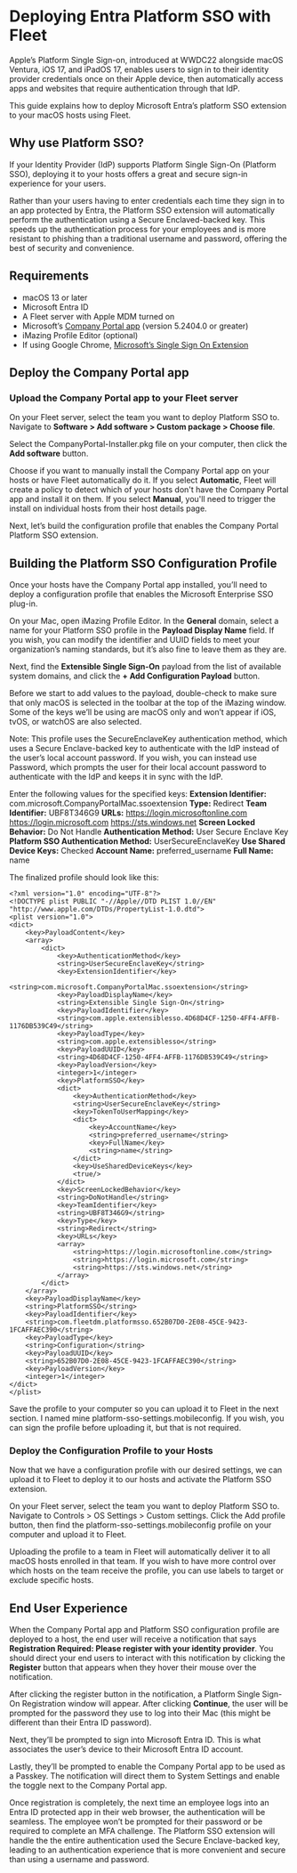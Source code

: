 # Deploying Entra Platform SSO with Fleet
Apple’s Platform Single Sign-on, introduced at WWDC22 alongside macOS Ventura, iOS 17, and iPadOS 17, enables users to sign in to their identity provider credentials once on their Apple device, then automatically access apps and websites that require authentication through that IdP. 

This guide explains how to deploy Microsoft Entra’s platform SSO extension to your macOS hosts using Fleet.

## Why use Platform SSO?
If your Identity Provider (IdP) supports Platform Single Sign-On (Platform SSO), deploying it to your hosts offers a great and secure sign-in experience for your users.

Rather than your users having to enter credentials each time they sign in to an app protected by Entra, the Platform SSO extension will automatically perform the authentication using a Secure Enclaved-backed key. This speeds up the authentication process for your employees and is more resistant to phishing than a traditional username and password, offering the best of security and convenience.

## Requirements
- macOS 13 or later
- Microsoft Entra ID
- A Fleet server with Apple MDM turned on
- Microsoft’s [Company Portal app](https://go.microsoft.com/fwlink/?linkid=853070) (version 5.2404.0 or greater)
- iMazing Profile Editor (optional)
- If using Google Chrome, [Microsoft’s Single Sign On Extension](https://chromewebstore.google.com/detail/microsoft-single-sign-on/ppnbnpeolgkicgegkbkbjmhlideopiji)

## Deploy the Company Portal app
### Upload the Company Portal app to your Fleet server
On your Fleet server, select the team you want to deploy Platform SSO to. Navigate to **Software > Add software > Custom package > Choose file**.

Select the CompanyPortal-Installer.pkg file on your computer, then click the **Add software** button.

Choose if you want to manually install the Company Portal app on your hosts or have Fleet automatically do it. If you select **Automatic**, Fleet will create a policy to detect which of your hosts don't have the Company Portal app and install it on them. If you select **Manual**, you'll need to trigger the install on individual hosts from their host details page.

Next, let’s build the configuration profile that enables the Company Portal Platform SSO extension.

## Building the Platform SSO Configuration Profile
Once your hosts have the Company Portal app installed, you’ll need to deploy a configuration profile that enables the Microsoft Enterprise SSO plug-in.

On your Mac, open iMazing Profile Editor. In the **General** domain, select a name for your Platform SSO profile in the **Payload Display Name** field. If you wish, you can modify the identifier and UUID fields to meet your organization’s naming standards, but it’s also fine to leave them as they are.

Next, find the **Extensible Single Sign-On** payload from the list of available system domains, and click the **+ Add Configuration Payload** button.

Before we start to add values to the payload, double-check to make sure that only macOS is selected in the toolbar at the top of the iMazing window. Some of the keys we’ll be using are macOS only and won’t appear if iOS, tvOS, or watchOS are also selected.

Note: This profile uses the SecureEnclaveKey authentication method, which uses a Secure Enclave-backed key to authenticate with the IdP instead of the user’s local account password. If you wish, you can instead use Password, which prompts the user for their local account password to authenticate with the IdP and keeps it in sync with the IdP.

Enter the following values for the specified keys:
**Extension Identifier:** com.microsoft.CompanyPortalMac.ssoextension
**Type:** Redirect
**Team Identifier:** UBF8T346G9
**URLs:** https://login.microsoftonline.com
https://login.microsoft.com
https://sts.windows.net
**Screen Locked Behavior:** Do Not Handle
**Authentication Method:** User Secure Enclave Key
**Platform SSO Authentication Method:** UserSecureEnclaveKey
**Use Shared Device Keys:** Checked
**Account Name:** preferred_username
**Full Name:** name

The finalized profile should look like this:
```
<?xml version="1.0" encoding="UTF-8"?>
<!DOCTYPE plist PUBLIC "-//Apple//DTD PLIST 1.0//EN" "http://www.apple.com/DTDs/PropertyList-1.0.dtd">
<plist version="1.0">
<dict>
	<key>PayloadContent</key>
	<array>
		<dict>
			<key>AuthenticationMethod</key>
			<string>UserSecureEnclaveKey</string>
			<key>ExtensionIdentifier</key>
			<string>com.microsoft.CompanyPortalMac.ssoextension</string>
			<key>PayloadDisplayName</key>
			<string>Extensible Single Sign-On</string>
			<key>PayloadIdentifier</key>
			<string>com.apple.extensiblesso.4D68D4CF-1250-4FF4-AFFB-1176DB539C49</string>
			<key>PayloadType</key>
			<string>com.apple.extensiblesso</string>
			<key>PayloadUUID</key>
			<string>4D68D4CF-1250-4FF4-AFFB-1176DB539C49</string>
			<key>PayloadVersion</key>
			<integer>1</integer>
			<key>PlatformSSO</key>
			<dict>
				<key>AuthenticationMethod</key>
				<string>UserSecureEnclaveKey</string>
				<key>TokenToUserMapping</key>
				<dict>
					<key>AccountName</key>
					<string>preferred_username</string>
					<key>FullName</key>
					<string>name</string>
				</dict>
				<key>UseSharedDeviceKeys</key>
				<true/>
			</dict>
			<key>ScreenLockedBehavior</key>
			<string>DoNotHandle</string>
			<key>TeamIdentifier</key>
			<string>UBF8T346G9</string>
			<key>Type</key>
			<string>Redirect</string>
			<key>URLs</key>
			<array>
				<string>https://login.microsoftonline.com</string>
				<string>https://login.microsoft.com</string>
				<string>https://sts.windows.net</string>
			</array>
		</dict>
	</array>
	<key>PayloadDisplayName</key>
	<string>PlatformSSO</string>
	<key>PayloadIdentifier</key>
	<string>com.fleetdm.platformsso.652B07D0-2E08-45CE-9423-1FCAFFAEC390</string>
	<key>PayloadType</key>
	<string>Configuration</string>
	<key>PayloadUUID</key>
	<string>652B07D0-2E08-45CE-9423-1FCAFFAEC390</string>
	<key>PayloadVersion</key>
	<integer>1</integer>
</dict>
</plist>
```
Save the profile to your computer so you can upload it to Fleet in the next section. I named mine platform-sso-settings.mobileconfig. If you wish, you can sign the profile before uploading it, but that is not required.

### Deploy the Configuration Profile to your Hosts
Now that we have a configuration profile with our desired settings, we can upload it to Fleet to deploy it to our hosts and activate the Platform SSO extension.

On your Fleet server, select the team you want to deploy Platform SSO to. Navigate to Controls > OS Settings > Custom settings. Click the Add profile button, then find the platform-sso-settings.mobileconfig profile on your computer and upload it to Fleet.

Uploading the profile to a team in Fleet will automatically deliver it to all macOS hosts enrolled in that team. If you wish to have more control over which hosts on the team receive the profile, you can use labels to target or exclude specific hosts.


## End User Experience
When the Company Portal app and Platform SSO configuration profile are deployed to a host, the end user will receive a notification that says **Registration Required: Please register with your identity provider**. You should direct your end users to interact with this notification by clicking the **Register** button that appears when they hover their mouse over the notification.

After clicking the register button in the notification, a Platform Single Sign-On Registration window will appear. After clicking **Continue**, the user will be prompted for the password they use to log into their Mac (this might be different than their Entra ID password).

Next, they’ll be prompted to sign into Microsoft Entra ID. This is what associates the user’s device to their Microsoft Entra ID account.

Lastly, they’ll be prompted to enable the Company Portal app to be used as a Passkey. The notification will direct them to System Settings and enable the toggle next to the Company Portal app.

Once registration is completely, the next time an employee logs into an Entra ID protected app in their web browser, the authentication will be seamless. The employee won’t be prompted for their password or be required to complete an MFA challenge. The Platform SSO extension will handle the the entire authentication used the Secure Enclave-backed key, leading to an authentication experience that is more convenient and secure than using a username and password.

<meta name="category" value="guides">
<meta name="authorGitHubUsername" value="ddribeiro">
<meta name="authorFullName" value="Dale Ribeiro">
<meta name="publishedOn" value="2024-07-03">
<meta name="articleTitle" value="Deploying Platform SSO with Microsoft Entra ID">
<meta name="description" value="Learn how to use Fleet to deploy the Microsoft Entra ID Platfrom SSO Extension">

